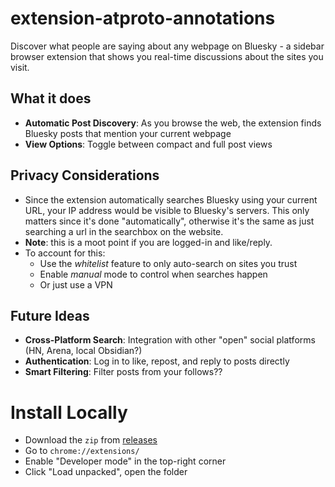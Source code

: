 # extension-atproto-annotations

Discover what people are saying about any webpage on Bluesky - a sidebar browser extension that shows you real-time discussions about the sites you visit.

## What it does

- **Automatic Post Discovery**: As you browse the web, the extension finds Bluesky posts that mention your current webpage
- **View Options**: Toggle between compact and full post views

## Privacy Considerations

- Since the extension automatically searches Bluesky using your current URL, your IP address would be visible to Bluesky's servers. This only matters since it's done "automatically", otherwise it's the same as just searching a url in the searchbox on the website.
- **Note**: this is a moot point if you are logged-in and like/reply.
- To account for this:
  - Use the *whitelist* feature to only auto-search on sites you trust
  - Enable *manual* mode to control when searches happen
  - Or just use a VPN

## Future Ideas

- **Cross-Platform Search**: Integration with other "open" social platforms (HN, Arena, local Obsidian?)
- **Authentication**: Log in to like, repost, and reply to posts directly
- **Smart Filtering**: Filter posts from your follows??

# Install Locally

- Download the `zip` from [releases](https://github.com/hzoo/extension-find-annotations/releases)
- Go to `chrome://extensions/`
- Enable "Developer mode" in the top-right corner
- Click "Load unpacked", open the folder